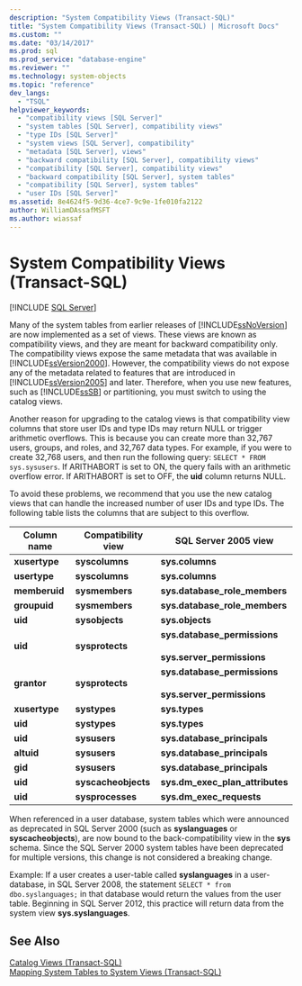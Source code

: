 ```yaml
---
description: "System Compatibility Views (Transact-SQL)"
title: "System Compatibility Views (Transact-SQL) | Microsoft Docs"
ms.custom: ""
ms.date: "03/14/2017"
ms.prod: sql
ms.prod_service: "database-engine"
ms.reviewer: ""
ms.technology: system-objects
ms.topic: "reference"
dev_langs: 
  - "TSQL"
helpviewer_keywords: 
  - "compatibility views [SQL Server]"
  - "system tables [SQL Server], compatibility views"
  - "type IDs [SQL Server]"
  - "system views [SQL Server], compatibility"
  - "metadata [SQL Server], views"
  - "backward compatibility [SQL Server], compatibility views"
  - "compatibility [SQL Server], compatibility views"
  - "backward compatibility [SQL Server], system tables"
  - "compatibility [SQL Server], system tables"
  - "user IDs [SQL Server]"
ms.assetid: 8e4624f5-9d36-4ce7-9c9e-1fe010fa2122
author: WilliamDAssafMSFT
ms.author: wiassaf
---
```

# System Compatibility Views (Transact-SQL)
[!INCLUDE [SQL Server](../../includes/applies-to-version/sqlserver.md)]

  Many of the system tables from earlier releases of [!INCLUDE[ssNoVersion](../../includes/ssnoversion-md.md)] are now implemented as a set of views. These views are known as compatibility views, and they are meant for backward compatibility only. The compatibility views expose the same metadata that was available in [!INCLUDE[ssVersion2000](../../includes/ssversion2000-md.md)]. However, the compatibility views do not expose any of the metadata related to features that are introduced in [!INCLUDE[ssVersion2005](../../includes/ssversion2005-md.md)] and later. Therefore, when you use new features, such as [!INCLUDE[ssSB](../../includes/sssb-md.md)] or partitioning, you must switch to using the catalog views.  
  
 Another reason for upgrading to the catalog views is that compatibility view columns that store user IDs and type IDs may return NULL or trigger arithmetic overflows. This is because you can create more than 32,767 users, groups, and roles, and 32,767 data types. For example, if you were to create 32,768 users, and then run the following query: `SELECT * FROM sys.sysusers`. If ARITHABORT is set to ON, the query fails with an arithmetic overflow error. If ARITHABORT is set to OFF, the **uid** column returns NULL.  
  
 To avoid these problems, we recommend that you use the new catalog views that can handle the increased number of user IDs and type IDs. The following table lists the columns that are subject to this overflow.  
  
|Column name|Compatibility view|SQL Server 2005 view|  
|-----------------|------------------------|--------------------------|  
|**xusertype**|**syscolumns**|**sys.columns**|  
|**usertype**|**syscolumns**|**sys.columns**|  
|**memberuid**|**sysmembers**|**sys.database_role_members**|  
|**groupuid**|**sysmembers**|**sys.database_role_members**|  
|**uid**|**sysobjects**|**sys.objects**|  
|**uid**|**sysprotects**|**sys.database_permissions**<br /><br /> **sys.server_permissions**|  
|**grantor**|**sysprotects**|**sys.database_permissions**<br /><br /> **sys.server_permissions**|  
|**xusertype**|**systypes**|**sys.types**|  
|**uid**|**systypes**|**sys.types**|  
|**uid**|**sysusers**|**sys.database_principals**|  
|**altuid**|**sysusers**|**sys.database_principals**|  
|**gid**|**sysusers**|**sys.database_principals**|  
|**uid**|**syscacheobjects**|**sys.dm_exec_plan_attributes**|  
|**uid**|**sysprocesses**|**sys.dm_exec_requests**|  
  
 When referenced in a user database, system tables which were announced as deprecated in SQL Server 2000 (such as **syslanguages** or **syscacheobjects**), are now bound to the back-compatibility view in the **sys** schema. Since the SQL Server 2000 system tables have been deprecated for multiple versions, this change is not considered a breaking change.  
  
 Example: If a user creates a user-table called **syslanguages** in a user-database, in SQL Server 2008, the statement `SELECT * from dbo.syslanguages;` in that database would return the values from the user table. Beginning in SQL Server 2012, this practice will return data from the system view **sys.syslanguages**.  
  
## See Also  
 [Catalog Views &#40;Transact-SQL&#41;](../../relational-databases/system-catalog-views/catalog-views-transact-sql.md)   
 [Mapping System Tables to System Views &#40;Transact-SQL&#41;](../../relational-databases/system-tables/mapping-system-tables-to-system-views-transact-sql.md)  
  
  
